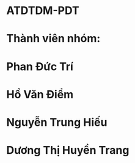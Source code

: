 # ATDTDM-PDT
# Thành viên nhóm:
# Phan Đức Trí
# Hồ Văn Điểm
# Nguyễn Trung Hiếu
# Dương Thị Huyền Trang
